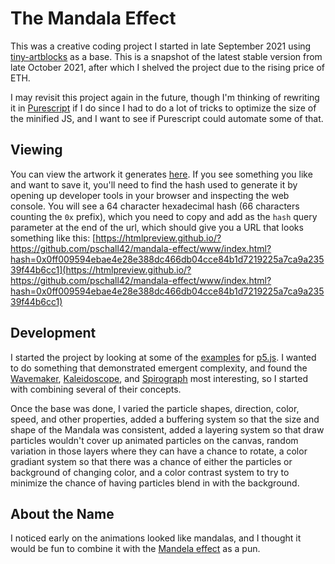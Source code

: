 # The Mandala Effect
This was a creative coding project I started in late September 2021 using [tiny-artblocks](https://github.com/mattdesl/tiny-artblocks) as a base. This is a snapshot of the latest stable version from late October 2021, after which I shelved the project due to the rising price of ETH.

I may revisit this project again in the future, though I'm thinking of rewriting it in [Purescript](https://www.purescript.org/) if I do since I had to do a lot of tricks to optimize the size of the minified JS, and I want to see if Purescript could automate some of that.

## Viewing
You can view the artwork it generates [here](https://htmlpreview.github.io/?https://github.com/pschall42/mandala-effect/www/index.html). If you see something you like and want to save it, you'll need to find the hash used to generate it by opening up developer tools in your browser and inspecting the web console. You will see a 64 character hexadecimal hash (66 characters counting the `0x` prefix), which you need to copy and add as the `hash` query parameter at the end of the url, which should give you a URL that looks something like this:
[https://htmlpreview.github.io/?https://github.com/pschall42/mandala-effect/www/index.html?hash=0x0ff009594ebae4e28e388dc466db04cce84b1d7219225a7ca9a23539f44b6cc1](https://htmlpreview.github.io/?https://github.com/pschall42/mandala-effect/www/index.html?hash=0x0ff009594ebae4e28e388dc466db04cce84b1d7219225a7ca9a23539f44b6cc1)

## Development
I started the project by looking at some of the [examples](https://p5js.org/examples/) for [p5.js](https://p5js.org/). I wanted to do something that demonstrated emergent complexity, and found the [Wavemaker](https://p5js.org/examples/interaction-wavemaker.html), [Kaleidoscope](https://p5js.org/examples/interaction-kaleidoscope.html), and [Spirograph](https://p5js.org/examples/simulate-spirograph.html) most interesting, so I started with combining several of their concepts.

Once the base was done, I varied the particle shapes, direction, color, speed, and other properties, added a buffering system so that the size and shape of the Mandala was consistent, added a layering system so that draw particles wouldn't cover up animated particles on the canvas, random variation in those layers where they can have a chance to rotate, a color gradiant system so that there was a chance of either the particles or background of changing color, and a color contrast system to try to minimize the chance of having particles blend in with the background.

## About the Name
I noticed early on the animations looked like mandalas, and I thought it would be fun to combine it with the [Mandela effect](https://en.wikipedia.org/wiki/False_memory#Mandela_effect) as a pun.